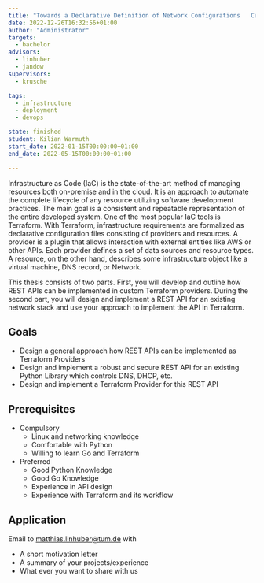 ```yaml
---
title: "Towards a Declarative Definition of Network Configurations   Custom Terraform Provider for Rest Apis"
date: 2022-12-26T16:32:56+01:00
author: "Administrator"
targets:
  - bachelor
advisors:
  - linhuber
  - jandow
supervisors:
  - krusche

tags:
  - infrastructure
  - deployment
  - devops

state: finished
student: Kilian Warmuth
start_date: 2022-01-15T00:00:00+01:00
end_date: 2022-05-15T00:00:00+01:00

---
```


Infrastructure as Code (IaC) is the state-of-the-art method of managing resources both on-premise and in the cloud. It
is an approach to automate the complete lifecycle of any resource utilizing software development practices. The main
goal is a consistent and repeatable representation of the entire developed system. One of the most popular IaC tools is
Terraform. With Terraform, infrastructure requirements are formalized as declarative configuration files consisting of
providers and resources. A provider is a plugin that allows interaction with external entities like AWS or other APIs.
Each provider defines a set of data sources and resource types. A resource, on the other hand, describes some
infrastructure object like a virtual machine, DNS record, or Network.  

This thesis consists of two parts. First, you will develop and outline how REST APIs can be implemented in custom
Terraform providers. During the second part, you will design and implement a REST API for an existing network stack and
use your approach to implement the API in Terraform. 

## Goals

- Design a general approach how REST APIs can be implemented as Terraform Providers
- Design and implement a robust and secure REST API for an existing Python Library which controls DNS, DHCP, etc.
- Design and implement a Terraform Provider for this REST API

## Prerequisites
- Compulsory
  - Linux and networking knowledge
  - Comfortable with Python
  - Willing to learn Go and Terraform
- Preferred
  - Good Python Knowledge
  - Good Go Knowledge
  - Experience in API design
  - Experience with Terraform and its workflow

## Application
Email to matthias.linhuber@tum.de with

- A short motivation letter
- A summary of your projects/experience
- What ever you want to share with us 
